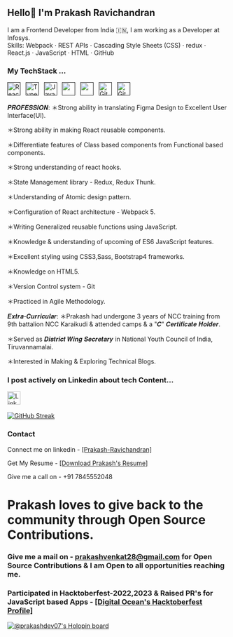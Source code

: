## Hello👋 I'm Prakash Ravichandran

I am a Frontend Developer from India 🇮🇳, I am working as a Developer at Infosys.</br>
Skills: Webpack · REST APIs · Cascading Style Sheets (CSS) · redux · React.js · JavaScript · HTML · GitHub

### My TechStack ...

<a href="" target="_blank" title="ReactJS" rel="noreferrer"><img src="https://www.vectorlogo.zone/logos/reactjs/reactjs-icon.svg" alt="ReactJS" width="30" height="30"/></a>&nbsp;&nbsp;
<a href="" target="_blank" title="TypeScript" rel="noreferrer"><img src="https://www.vectorlogo.zone/logos/typescriptlang/typescriptlang-icon.svg" alt="TypeScript" width="30" height="30"/></a>&nbsp;&nbsp;
<a href="" target="_blank" title="JavaScript" rel="noreferrer"><img src="https://www.freepnglogos.com/uploads/javascript-png/javascript-vector-logo-yellow-png-transparent-javascript-vector-12.png" alt="JavaScript" width="30" height="30"/></a>&nbsp;&nbsp;
<a href="" title="HTML" target="_blank" rel="noreferrer"><img src="https://www.vectorlogo.zone/logos/w3_html5/w3_html5-icon.svg" alt="" width="30" height="30"/></a>&nbsp;&nbsp;
<a href="" title="CSS" target="_blank" rel="noreferrer"><img src="https://www.vectorlogo.zone/logos/w3_css/w3_css-icon.svg" alt="" width="30" height="30"/></a>&nbsp;&nbsp;
<a href="" target="_blank" title="Git" rel="noreferrer"><img src="https://www.vectorlogo.zone/logos/git-scm/git-scm-icon.svg" alt="Git" width="30" height="30"/></a>&nbsp;&nbsp;
<a href="" target="_blank" title="GitHub" rel="noreferrer"><img src="https://www.vectorlogo.zone/logos/github/github-tile.svg" alt="GitHub" width="30" height="30"/></a>&nbsp;&nbsp;

𝑷𝑹𝑶𝑭𝑬𝑺𝑺𝑰𝑶𝑵:
＊Strong ability in translating Figma Design to Excellent User Interface(UI).

＊Strong ability in making React reusable components.

＊Differentiate features of Class based components from Functional based components.

＊Strong understanding of react hooks.

＊State Management library - Redux, Redux Thunk.

＊Understanding of Atomic design pattern.

＊Configuration of React architecture - Webpack 5.

＊Writing Generalized reusable functions using JavaScript.

＊Knowledge & understanding of upcoming of ES6 JavaScript features.

＊Excellent styling using CSS3,Sass, Bootstrap4 frameworks.

＊Knowledge on HTML5.

＊Version Control system - Git

＊Practiced in Agile Methodology.

𝑬𝒙𝒕𝒓𝒂-𝑪𝒖𝒓𝒓𝒊𝒄𝒖𝒍𝒂𝒓:
＊Prakash had undergone 3 years of NCC training from 9th battalion NCC Karaikudi & attended camps & a
"𝑪" 𝑪𝒆𝒓𝒕𝒊𝒇𝒊𝒄𝒂𝒕𝒆 𝑯𝒐𝒍𝒅𝒆𝒓.

＊Served as 𝑫𝒊𝒔𝒕𝒓𝒊𝒄𝒕 𝑾𝒊𝒏𝒈 𝑺𝒆𝒄𝒓𝒆𝒕𝒂𝒓𝒚 in National Youth Council of India, Tiruvannamalai.

＊Interested in Making & Exploring Technical Blogs.

### I post actively on Linkedin about tech Content...

<a href="https://www.linkedin.com/in/prakash-ravichandran/" title="prakashravichandran" target="_blank" rel="noreferrer"><img src="https://www.vectorlogo.zone/logos/linkedin/linkedin-tile.svg" alt="LinkedIn" width="30" height="30"/></a>&nbsp;&nbsp;

[![GitHub Streak](https://github-readme-streak-stats.herokuapp.com?user=Prakash-Ravichandran&theme=onedark)](https://git.io/streak-stats)

### Contact

Connect me on linkedin - [[Prakash-Ravichandran]](https://www.linkedin.com/in/prakash-ravichandran/)

Get My Resume - [[Download Prakash's Resume]](https://drive.google.com/file/d/11o9Ox7NQcLT22NQJHU2C7_YLJM6T_N2X/view?usp=sharing)

Give me a call on - +91 7845552048

# Prakash loves to give back to the community through Open Source Contributions.

### Give me a mail on - prakashvenkat28@gmail.com for Open Source Contributions & I am Open to all opportunities reaching me.

### Participated in Hacktoberfest-2022,2023 & Raised PR's for JavaScript based Apps - [[Digital Ocean's Hacktoberfest Profile]](https://www.holopin.io/@prakashdev07)

[![@prakashdev07's Holopin board](https://holopin.me/prakashdev07)](https://holopin.io/@prakashdev07)
